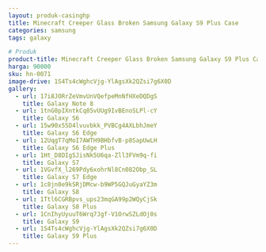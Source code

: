 ```yaml
---
layout: produk-casinghp
title: Minecraft Creeper Glass Broken Samsung Galaxy S9 Plus Case
categories: samsung
tags: galaxy

# Produk
product-title: Minecraft Creeper Glass Broken Samsung Galaxy S9 Plus Case
harga: 90000
sku: hn-0071
image-drive: 1S4Ts4cWghcVjg-YlAgsXk2QZsi7g6X0D
gallery:
  - url: 17i8JORrZeVmvUnVQefpeMnNfHXeDQDgS
    title: Galaxy Note 8
  - url: 1tnG0pIXntkCq85vUUg9IvBEnoSLPl-cY
    title: Galaxy S6
  - url: 15w90x55D4lvuvbkk_PVBCg4AXLbhJmeY
    title: Galaxy S6 Edge
  - url: 12UqgT7qMoI7AWTH9BHbfvB-p8SapUwLH
    title: Galaxy S6 Edge Plus
  - url: 1Ht_D8DIgSJisNk5U6qa-Zll3FVm9q-fi
    title: Galaxy S7
  - url: 1VGvfX_l269Pdy6xohrNl8Cn082Obp_SL
    title: Galaxy S7 Edge
  - url: 1c8jn0e9kSRjDMcw-b9WP5GQJuGyaYZ3m
    title: Galaxy S8
  - url: 1Ttl6CGRBpvs_ups23mqGA99p2WQyCjSk
    title: Galaxy S8 Plus
  - url: 1CnIhyUyuuT6Wrq7Jgf-V1OrwSZLdOj0s
    title: Galaxy S9
  - url: 1S4Ts4cWghcVjg-YlAgsXk2QZsi7g6X0D
    title: Galaxy S9 Plus
---
```

